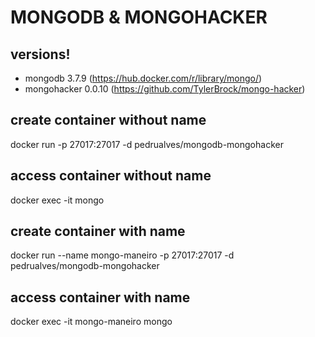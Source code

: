 # MONGODB & MONGOHACKER

## versions!
* mongodb 3.7.9 (https://hub.docker.com/r/library/mongo/)
* mongohacker 0.0.10 (https://github.com/TylerBrock/mongo-hacker)

## create container without name
docker run -p 27017:27017 -d pedrualves/mongodb-mongohacker

## access container without name
docker exec -it <id or custom name> mongo

## create container with name
docker run --name mongo-maneiro -p 27017:27017 -d pedrualves/mongodb-mongohacker

## access container with name
docker exec -it mongo-maneiro mongo
